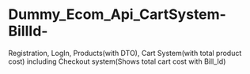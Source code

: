 # Dummy_Ecom_Api_CartSystem-BillId-
Registration, LogIn, Products(with DTO), Cart System(with total product cost) including Checkout system(Shows total cart cost with Bill_Id)
